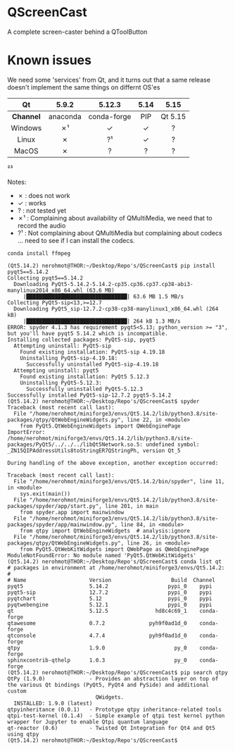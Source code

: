 # QScreenCast
A complete screen-caster behind a QToolButton

# Known issues

We need some 'services' from Qt, and it turns out that a same release doesn't implement the same things on differnt OS'es

| Qt | 5.9.2 | 5.12.3 | 5.14 | 5.15 |
|:----:|:------:|:-------:|:-------:|:-------:|
| **Channel** | anaconda | conda-forge | PIP | Qt 5.15 |
|Windows| ✗¹ | ✓ | ✓ | ? |
|Linux| ✗ | ?¹ | ✓ | ? |
|MacOS| ✗ | ? | ? | ? |

²³

Notes:
  * ✗ : does not work
  * ✓ : works
  * ? : not tested yet
  * ✗¹ : Complaining about availability of QMultiMedia, we need that to record the audio
  * ?¹ : Not complaining about QMultiMedia but complaining about codecs ... need to see if I can install the codecs.


```shell
conda install ffmpeg
```

```shell
(Qt5.14.2) nerohmot@THOR:~/Desktop/Repo's/QScreenCast$ pip install pyqt5==5.14.2
Collecting pyqt5==5.14.2
  Downloading PyQt5-5.14.2-5.14.2-cp35.cp36.cp37.cp38-abi3-manylinux2014_x86_64.whl (63.6 MB)
     |████████████████████████████████| 63.6 MB 1.5 MB/s 
Collecting PyQt5-sip<13,>=12.7
  Downloading PyQt5_sip-12.7.2-cp38-cp38-manylinux1_x86_64.whl (264 kB)
     |████████████████████████████████| 264 kB 1.3 MB/s 
ERROR: spyder 4.1.3 has requirement pyqt5<5.13; python_version >= "3", but you'll have pyqt5 5.14.2 which is incompatible.
Installing collected packages: PyQt5-sip, pyqt5
  Attempting uninstall: PyQt5-sip
    Found existing installation: PyQt5-sip 4.19.18
    Uninstalling PyQt5-sip-4.19.18:
      Successfully uninstalled PyQt5-sip-4.19.18
  Attempting uninstall: pyqt5
    Found existing installation: PyQt5 5.12.3
    Uninstalling PyQt5-5.12.3:
      Successfully uninstalled PyQt5-5.12.3
Successfully installed PyQt5-sip-12.7.2 pyqt5-5.14.2
(Qt5.14.2) nerohmot@THOR:~/Desktop/Repo's/QScreenCast$ spyder
Traceback (most recent call last):
  File "/home/nerohmot/miniforge3/envs/Qt5.14.2/lib/python3.8/site-packages/qtpy/QtWebEngineWidgets.py", line 22, in <module>
    from PyQt5.QtWebEngineWidgets import QWebEnginePage
ImportError: /home/nerohmot/miniforge3/envs/Qt5.14.2/lib/python3.8/site-packages/PyQt5/../../../libQt5Network.so.5: undefined symbol: _ZN15QIPAddressUtils8toStringER7QStringPh, version Qt_5

During handling of the above exception, another exception occurred:

Traceback (most recent call last):
  File "/home/nerohmot/miniforge3/envs/Qt5.14.2/bin/spyder", line 11, in <module>
    sys.exit(main())
  File "/home/nerohmot/miniforge3/envs/Qt5.14.2/lib/python3.8/site-packages/spyder/app/start.py", line 201, in main
    from spyder.app import mainwindow
  File "/home/nerohmot/miniforge3/envs/Qt5.14.2/lib/python3.8/site-packages/spyder/app/mainwindow.py", line 84, in <module>
    from qtpy import QtWebEngineWidgets  # analysis:ignore
  File "/home/nerohmot/miniforge3/envs/Qt5.14.2/lib/python3.8/site-packages/qtpy/QtWebEngineWidgets.py", line 26, in <module>
    from PyQt5.QtWebKitWidgets import QWebPage as QWebEnginePage
ModuleNotFoundError: No module named 'PyQt5.QtWebKitWidgets'
(Qt5.14.2) nerohmot@THOR:~/Desktop/Repo's/QScreenCast$ conda list qt
# packages in environment at /home/nerohmot/miniforge3/envs/Qt5.14.2:
#
# Name                    Version                   Build  Channel
pyqt5                     5.14.2                   pypi_0    pypi
pyqt5-sip                 12.7.2                   pypi_0    pypi
pyqtchart                 5.12                     pypi_0    pypi
pyqtwebengine             5.12.1                   pypi_0    pypi
qt                        5.12.5               hd8c4c69_1    conda-forge
qtawesome                 0.7.2              pyh9f0ad1d_0    conda-forge
qtconsole                 4.7.4              pyh9f0ad1d_0    conda-forge
qtpy                      1.9.0                      py_0    conda-forge
sphinxcontrib-qthelp      1.0.3                      py_0    conda-forge
(Qt5.14.2) nerohmot@THOR:~/Desktop/Repo's/QScreenCast$ pip search qtpy
QtPy (1.9.0)              - Provides an abstraction layer on top of the various Qt bindings (PyQt5, PyQt4 and PySide) and additional custom
                            QWidgets.
  INSTALLED: 1.9.0 (latest)
qtpyinheritance (0.0.1)   - Prototype qtpy inheritance-related tools
qtpi-test-kernel (0.1.4)  - Simple example of qtpi test kernel python wrapper for Jupyter to enable Qtpi quantum language
qt-reactor (0.6)          - Twisted Qt Integration for Qt4 and Qt5 using qtpy
(Qt5.14.2) nerohmot@THOR:~/Desktop/Repo's/QScreenCast$ 
```
